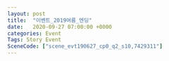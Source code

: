 ```yaml
---
layout: post
title:  "이벤트_2019여름_엔딩"
date:   2020-09-27 07:00:00 +0000
categories: Event
Tags: Story Event
SceneCode: ["scene_evt190627_cp0_q2_s10,7429311"]
---
```

